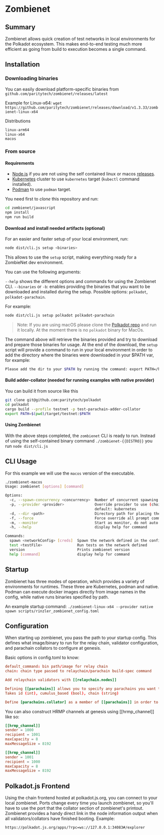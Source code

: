 # Zombienet

## Summary

Zombienet allows quick creation of test networks in local environments for the Polkadot ecosystem. This makes end-to-end testing much more efficient as going from build to execution becomes a single command.

## Installation

### Downloading binaries

You can easily download platform-specific binaries from `github.com/paritytech/zombienet/releases/latest`

Example for Linux-x64:
`wget https://github.com/paritytech/zombienet/releases/download/v1.3.33/zombienet-linux-x64`

Distributions

```bash
linux-arm64
linux-x64
macos
```

### From source

#### Requirements

- [Node.js](https://nodejs.org/) if you are not using the self contained linux or macos
  [releases](https://github.com/paritytech/zombienet/releases).
- [Kubernetes](https://kubernetes.io) cluster to use `kubernetes` target (`kubectl` command installed).
- [Podman](https://podman.io) to use `podman` target.

You need first to *clone* this repository and run:

```bash
cd zombienet/javascript
npm install
npm run build
```

#### Download and install needed artifacts (optional)

For an easier and faster setup of your local environment, run:

```bash
node dist/cli.js setup <binaries>
```

This allows to use the `setup` script, making everything ready for a ZombieNet dev environment.

You can use the following arguments:

`--help` shows the different options and commands for using the Zombienet CLI.
`--binaries` or `-b`: enables providing the binaries that you want to be downloaded and installed during the setup. Possible options: `polkadot`, `polkadot-parachain`.

For example:

```bash
node dist/cli.js setup polkadot polkadot-parachain
```

> Note: If you are using macOS please clone the [Polkadot repo](https://github.com/paritytech/polkadot) and run it locally. At the moment there is no `polkadot` binary for MacOs.

The command above will retrieve the binaries provided and try to download and prepare those binaries for usage.
At the end of the download, the `setup` script will provide a command to run in your local environment in order to add the directory where the binaries were downloaded in your $PATH var, for example:

```bash
Please add the dir to your $PATH by running the command: export PATH=/home/<user>/zombienet/dist:$PATH
```

#### Build adder-collator (needed for running examples with native provider)

You can build it from source like this

```bash
git clone git@github.com:paritytech/polkadot
cd polkadot
cargo build --profile testnet -p test-parachain-adder-collator
export PATH=$(pwd)/target/testnet:$PATH
```

#### Using Zombienet

With the above steps completed, the `zombienet` CLI is ready to run. Instead of using the self-contained binary command `./zombienet-{{DISTRO}}` you run `node dist/cli.js`

## CLI Usage

For this example we will use the `macos` version of the executable.

```bash
./zombienet-macos
Usage: zombienet [options] [command]

Options:
  -c, --spawn-concurrency <concurrency>  Number of concurrent spawning process to launch, default is 1
  -p, --provider <provider>              Override provider to use (choices: "podman", "kubernetes", "native")
                                         default: kubernetes
  -d, --dir <path>                       Directory path for placing the network files instead of random temp one (e.g. -d /home/user/my-zombienet)
  -f, --force                            Force override all prompt commands
  -m, --monitor                          Start as monitor, do not auto cleanup network
  -h, --help                             display help for command

Commands:
  spawn <networkConfig> [creds]  Spawn the network defined in the config
  test <testFile>                Run tests on the network defined
  version                        Prints zombienet version
  help [command]                 display help for command
```

## Startup

Zombienet has three modes of operation, which provides a variety of environments for runtimes. These three are Kubernetes, podman and native. Podman can execute docker images directly from image names in the config, while native runs binaries specified by path.

An example startup command:
`./zombienet-linux-x64 --provider native spawn scripts/rinzler_zombienet_config.toml`

## Configuration

When starting up zombienet, you pass the path to your startup config. This defines what image/binary to run for the relay chain, validator configuration, and parachain collators to configure at genesis.

Basic options in config.toml to know:

```toml
default_command: bin path/image for relay chain
chain: chain type passed to relaychain/parachain build-spec command

Add relaychain validators with [[relaychain.nodes]]

Defining [[parachains]] allows you to specify any parachains you want to register at genesis. 
Takes id (int), cumulus_based (bool), chain (string)

Define [parachains.collator] as a member of [[parachains]] in order to specify the parachain name and bin/image to run as a collator.
```

You can also construct HRMP channels at genesis using [[hrmp_channel]] like so:

```toml
[[hrmp_channel]]
sender = 1000
recipient = 1001
maxCapacity = 8
maxMessageSize = 8192

[[hrmp_channel]]
sender = 1001
recipient = 1000
maxCapacity = 8
maxMessageSize = 8192
```

## Polkadot.js Frontend

Using the chain frontend hosted at polkadot.js.org, you can connect to your local zombienet. Ports change every time you launch zombienet, so you'll have to use the port that the collator section of zombienet's printout. Zombienet provides a handy direct link in the node information output when all validators/collators have finished booting. Example:

`https://polkadot.js.org/apps/?rpc=ws://127.0.0.1:34083#/explorer`
